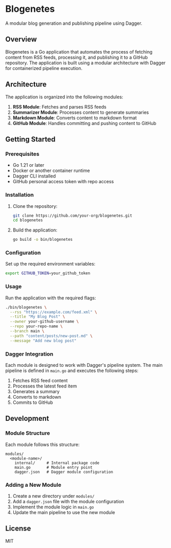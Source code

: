# Blogenetes

A modular blog generation and publishing pipeline using Dagger.

## Overview

Blogenetes is a Go application that automates the process of fetching content from RSS feeds, processing it, and publishing it to a GitHub repository. The application is built using a modular architecture with Dagger for containerized pipeline execution.

## Architecture

The application is organized into the following modules:

1. **RSS Module**: Fetches and parses RSS feeds
2. **Summarizer Module**: Processes content to generate summaries
3. **Markdown Module**: Converts content to markdown format
4. **GitHub Module**: Handles committing and pushing content to GitHub

## Getting Started

### Prerequisites

- Go 1.21 or later
- Docker or another container runtime
- Dagger CLI installed
- GitHub personal access token with repo access

### Installation

1. Clone the repository:
   ```bash
   git clone https://github.com/your-org/blogenetes.git
   cd blogenetes
   ```

2. Build the application:
   ```bash
   go build -o bin/blogenetes
   ```

### Configuration

Set up the required environment variables:

```bash
export GITHUB_TOKEN=your_github_token
```

### Usage

Run the application with the required flags:

```bash
./bin/blogenetes \
  --rss "https://example.com/feed.xml" \
  --title "My Blog Post" \
  --owner your-github-username \
  --repo your-repo-name \
  --branch main \
  --path "content/posts/new-post.md" \
  --message "Add new blog post"
```

### Dagger Integration

Each module is designed to work with Dagger's pipeline system. The main pipeline is defined in `main.go` and executes the following steps:

1. Fetches RSS feed content
2. Processes the latest feed item
3. Generates a summary
4. Converts to markdown
5. Commits to GitHub

## Development

### Module Structure

Each module follows this structure:

```
modules/
  <module-name>/
    internal/     # Internal package code
    main.go       # Module entry point
    dagger.json   # Dagger module configuration
```

### Adding a New Module

1. Create a new directory under `modules/`
2. Add a `dagger.json` file with the module configuration
3. Implement the module logic in `main.go`
4. Update the main pipeline to use the new module

## License

MIT
